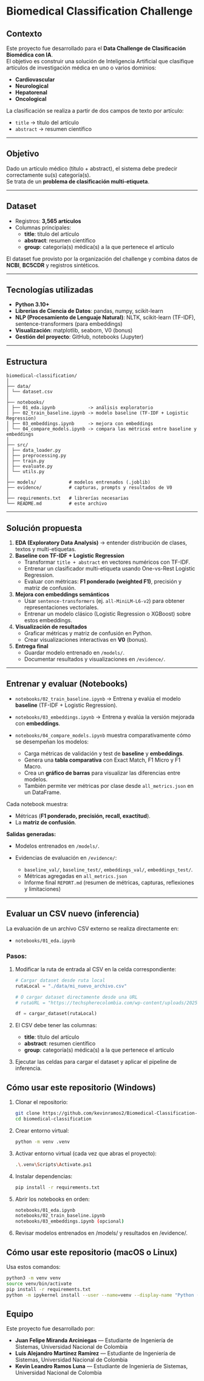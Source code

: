 # Biomedical Classification Challenge

## Contexto

Este proyecto fue desarrollado para el **Data Challenge de Clasificación Biomédica con IA**.  
El objetivo es construir una solución de Inteligencia Artificial que clasifique artículos de investigación médica en uno o varios dominios:

- **Cardiovascular**
- **Neurological**
- **Hepatorenal**
- **Oncological**

La clasificación se realiza a partir de dos campos de texto por artículo:

- `title` → título del artículo
- `abstract` → resumen científico

---

## Objetivo

Dado un artículo médico (título + abstract), el sistema debe predecir correctamente su(s) categoría(s).  
Se trata de un **problema de clasificación multi-etiqueta**.

---

## Dataset

- Registros: **3,565 artículos**
- Columnas principales:
  - **title**: título del artículo
  - **abstract**: resumen científico
  - **group**: categoría(s) médica(s) a la que pertenece el artículo

El dataset fue provisto por la organización del challenge y combina datos de **NCBI**, **BC5CDR** y registros sintéticos.

---

## Tecnologías utilizadas

- **Python 3.10+**
- **Librerías de Ciencia de Datos**: pandas, numpy, scikit-learn
- **NLP (Procesamiento de Lenguaje Natural)**: NLTK, scikit-learn (TF-IDF), sentence-transformers (para embeddings)
- **Visualización**: matplotlib, seaborn, V0 (bonus)
- **Gestión del proyecto**: GitHub, notebooks (Jupyter)

---

## Estructura

```plaintext
biomedical-classification/
│
├── data/
│ └── dataset.csv
│
├── notebooks/
│ ├── 01_eda.ipynb            -> análisis exploratorio
│ ├── 02_train_baseline.ipynb -> modelo baseline (TF-IDF + Logistic Regression)
│ ├── 03_embeddings.ipynb     -> mejora con embeddings
│ └── 04_compare_models.ipynb -> compara las métricas entre baseline y embeddings
│
├── src/
│ ├── data_loader.py
│ ├── preprocessing.py
│ ├── train.py
│ ├── evaluate.py
│ └── utils.py
│
├── models/            # modelos entrenados (.joblib)
├── evidence/          # capturas, prompts y resultados de V0
│
├── requirements.txt   # librerías necesarias
└── README.md          # este archivo
```

---

## Solución propuesta

1. **EDA (Exploratory Data Analysis)** → entender distribución de clases, textos y multi-etiquetas.
2. **Baseline con TF-IDF + Logistic Regression**
   - Transformar `title + abstract` en vectores numéricos con TF-IDF.
   - Entrenar un clasificador multi-etiqueta usando One-vs-Rest Logistic Regression.
   - Evaluar con métricas: **F1 ponderado (weighted F1)**, precisión y matriz de confusión.
3. **Mejora con embeddings semánticos**
   - Usar `sentence-transformers` (ej. `all-MiniLM-L6-v2`) para obtener representaciones vectoriales.
   - Entrenar un modelo clásico (Logistic Regression o XGBoost) sobre estos embeddings.
4. **Visualización de resultados**
   - Graficar métricas y matriz de confusión en Python.
   - Crear visualizaciones interactivas en **V0** (bonus).
5. **Entrega final**
   - Guardar modelo entrenado en `/models/`.
   - Documentar resultados y visualizaciones en `/evidence/`.

---

## Entrenar y evaluar (Notebooks)

- `notebooks/02_train_baseline.ipynb` → Entrena y evalúa el modelo **baseline** (TF-IDF + Logistic Regression).
  
- `notebooks/03_embeddings.ipynb` → Entrena y evalúa la versión mejorada con **embeddings**.
  
- `notebooks/04_compare_models.ipynb` muestra comparativamente cómo se desempeñan los modelos:

  - Carga métricas de validación y test de **baseline** y **embeddings**.
  - Genera una **tabla comparativa** con Exact Match, F1 Micro y F1 Macro.
  - Crea un **gráfico de barras** para visualizar las diferencias entre modelos.
  - También permite ver métricas por clase desde `all_metrics.json` en un DataFrame.


Cada notebook muestra:  
- Métricas (**F1 ponderado, precisión, recall, exactitud**).  
- La **matriz de confusión**.  

**Salidas generadas:**  
- Modelos entrenados en `/models/`.  
- Evidencias de evaluación en `/evidence/`:
  
   - `baseline_val/`, `baseline_test/`, `embeddings_val/`, `embeddings_test/`.
   - Métricas agregadas en `all_metrics.json`
   - Informe final `REPORT.md` (resumen de métricas, capturas, reflexiones y limitaciones)

---

## Evaluar un CSV nuevo (inferencia)

La evaluación de un archivo CSV externo se realiza directamente en:  

- `notebooks/01_eda.ipynb`  

### Pasos:

1. Modificar la ruta de entrada al CSV en la celda correspondiente:  
   ```python
   # Cargar dataset desde ruta local
   rutaLocal = "./data/mi_nuevo_archivo.csv"

   # O cargar dataset directamente desde una URL
   # rutaURL = "https://techspherecolombia.com/wp-content/uploads/2025/08/challenge_data-18-ago.csv"

   df = cargar_dataset(rutaLocal)
    ```
2. El CSV debe tener las columnas:
   
    - **title**: título del artículo
    - **abstract**: resumen científico
    - **group**: categoría(s) médica(s) a la que pertenece el artículo

3. Ejecutar las celdas para cargar el dataset y aplicar el pipeline de inferencia.

## Cómo usar este repositorio (Windows)

1. Clonar el repositorio:
   ```bash
   git clone https://github.com/kevinramos2/Biomedical-Classification-Challenge.git
   cd biomedical-classification
   ```
2. Crear entorno virtual:
   ```bash
   python -m venv .venv
   ```
3. Activar entorno virtual (cada vez que abras el proyecto):
   ```bash
   .\.venv\Scripts\Activate.ps1
   ```
4. Instalar dependencias:
   ```bash
   pip install -r requirements.txt
   ```
5. Abrir los notebooks en orden:
   ```bash
   notebooks/01_eda.ipynb
   notebooks/02_train_baseline.ipynb
   notebooks/03_embeddings.ipynb (opcional)
   ```
6. Revisar modelos entrenados en /models/ y resultados en /evidence/.

## Cómo usar este repositorio (macOS o Linux)

Usa estos comandos:

```bash
python3 -m venv venv
source venv/bin/activate
pip install -r requirements.txt
python -m ipykernel install --user --name=venv --display-name "Python (venv)"
```

## Equipo

Este proyecto fue desarrollado por:

- **Juan Felipe Miranda Arciniegas** — Estudiante de Ingeniería de Sistemas, Universidad Nacional de Colombia
- **Luis Alejandro Martínez Ramírez** — Estudiante de Ingeniería de Sistemas, Universidad Nacional de Colombia
- **Kevin Leandro Ramos Luna** — Estudiante de Ingeniería de Sistemas, Universidad Nacional de Colombia
